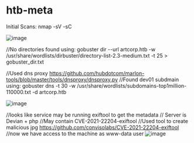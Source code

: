 # htb-meta

Initial Scans:
nmap -sV -sC

![image](https://user-images.githubusercontent.com/19478700/171474499-8e5e8458-fea4-4d04-bfae-b43e19555e81.png)


//No directories found using:
gobuster dir --url artcorp.htb -w /usr/share/wordlists/dirbuster/directory-list-2.3-medium.txt -t 25  > gobuster_dir.txt

//Used dns proxy
https://github.com/hubdotcom/marlon-tools/blob/master/tools/dnsproxy/dnsproxy.py
//Found dev01 subdmain using:
gobuster dns -t 30 -w /usr/share/wordlists/subdomains-top1million-110000.txt -d artcorp.htb

![image](https://user-images.githubusercontent.com/19478700/171474657-f3b2b867-f1c6-4050-b99c-144ec9675b7c.png)


//looks like service may be running exiftool to get the metadata
// Server is Devian + php
//May contain CVE-2021-22204-exiftool
//Used tool to create malicious jpg
https://github.com/convisolabs/CVE-2021-22204-exiftool
//now we have access to the machine as www-data user
![image](https://user-images.githubusercontent.com/19478700/171474715-069534b9-3577-496c-aa75-062972d334cc.png)



